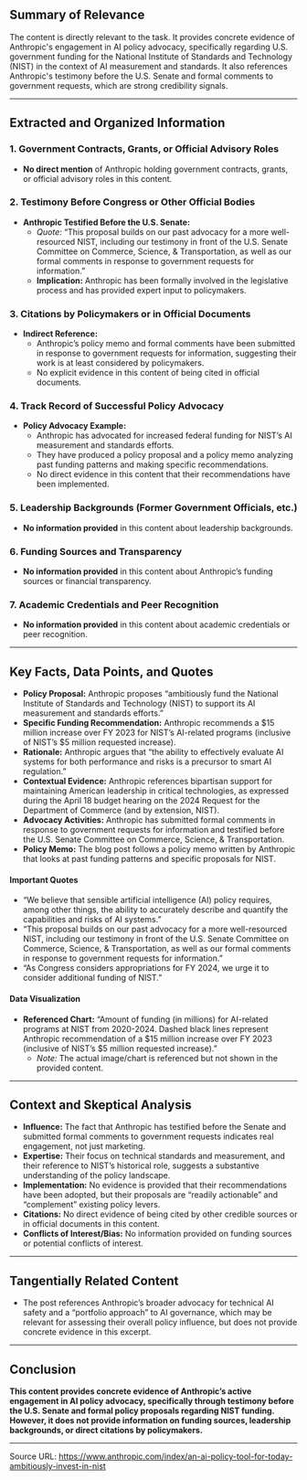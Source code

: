 ## Summary of Relevance

The content is directly relevant to the task. It provides concrete evidence of Anthropic's engagement in AI policy advocacy, specifically regarding U.S. government funding for the National Institute of Standards and Technology (NIST) in the context of AI measurement and standards. It also references Anthropic's testimony before the U.S. Senate and formal comments to government requests, which are strong credibility signals.

---

## Extracted and Organized Information

### 1. Government Contracts, Grants, or Official Advisory Roles

- **No direct mention** of Anthropic holding government contracts, grants, or official advisory roles in this content.

### 2. Testimony Before Congress or Other Official Bodies

- **Anthropic Testified Before the U.S. Senate:**
  - *Quote:* “This proposal builds on our past advocacy for a more well-resourced NIST, including our testimony in front of the U.S. Senate Committee on Commerce, Science, & Transportation, as well as our formal comments in response to government requests for information.”
  - **Implication:** Anthropic has been formally involved in the legislative process and has provided expert input to policymakers.

### 3. Citations by Policymakers or in Official Documents

- **Indirect Reference:**
  - Anthropic’s policy memo and formal comments have been submitted in response to government requests for information, suggesting their work is at least considered by policymakers.
  - No explicit evidence in this content of being cited in official documents.

### 4. Track Record of Successful Policy Advocacy

- **Policy Advocacy Example:**
  - Anthropic has advocated for increased federal funding for NIST’s AI measurement and standards efforts.
  - They have produced a policy proposal and a policy memo analyzing past funding patterns and making specific recommendations.
  - No direct evidence in this content that their recommendations have been implemented.

### 5. Leadership Backgrounds (Former Government Officials, etc.)

- **No information provided** in this content about leadership backgrounds.

### 6. Funding Sources and Transparency

- **No information provided** in this content about Anthropic’s funding sources or financial transparency.

### 7. Academic Credentials and Peer Recognition

- **No information provided** in this content about academic credentials or peer recognition.

---

## Key Facts, Data Points, and Quotes

- **Policy Proposal:** Anthropic proposes “ambitiously fund the National Institute of Standards and Technology (NIST) to support its AI measurement and standards efforts.”
- **Specific Funding Recommendation:** Anthropic recommends a $15 million increase over FY 2023 for NIST’s AI-related programs (inclusive of NIST’s $5 million requested increase).
- **Rationale:** Anthropic argues that “the ability to effectively evaluate AI systems for both performance and risks is a precursor to smart AI regulation.”
- **Contextual Evidence:** Anthropic references bipartisan support for maintaining American leadership in critical technologies, as expressed during the April 18 budget hearing on the 2024 Request for the Department of Commerce (and by extension, NIST).
- **Advocacy Activities:** Anthropic has submitted formal comments in response to government requests for information and testified before the U.S. Senate Committee on Commerce, Science, & Transportation.
- **Policy Memo:** The blog post follows a policy memo written by Anthropic that looks at past funding patterns and specific proposals for NIST.

#### Important Quotes

- “We believe that sensible artificial intelligence (AI) policy requires, among other things, the ability to accurately describe and quantify the capabilities and risks of AI systems.”
- “This proposal builds on our past advocacy for a more well-resourced NIST, including our testimony in front of the U.S. Senate Committee on Commerce, Science, & Transportation, as well as our formal comments in response to government requests for information.”
- “As Congress considers appropriations for FY 2024, we urge it to consider additional funding of NIST.”

#### Data Visualization

- **Referenced Chart:** “Amount of funding (in millions) for AI-related programs at NIST from 2020-2024. Dashed black lines represent Anthropic recommendation of a $15 million increase over FY 2023 (inclusive of NIST’s $5 million requested increase).”
  - *Note:* The actual image/chart is referenced but not shown in the provided content.

---

## Context and Skeptical Analysis

- **Influence:** The fact that Anthropic has testified before the Senate and submitted formal comments to government requests indicates real engagement, not just marketing.
- **Expertise:** Their focus on technical standards and measurement, and their reference to NIST’s historical role, suggests a substantive understanding of the policy landscape.
- **Implementation:** No evidence is provided that their recommendations have been adopted, but their proposals are “readily actionable” and “complement” existing policy levers.
- **Citations:** No direct evidence of being cited by other credible sources or in official documents in this content.
- **Conflicts of Interest/Bias:** No information provided on funding sources or potential conflicts of interest.

---

## Tangentially Related Content

- The post references Anthropic’s broader advocacy for technical AI safety and a “portfolio approach” to AI governance, which may be relevant for assessing their overall policy influence, but does not provide concrete evidence in this excerpt.

---

## Conclusion

**This content provides concrete evidence of Anthropic’s active engagement in AI policy advocacy, specifically through testimony before the U.S. Senate and formal policy proposals regarding NIST funding. However, it does not provide information on funding sources, leadership backgrounds, or direct citations by policymakers.**

---

Source URL: https://www.anthropic.com/index/an-ai-policy-tool-for-today-ambitiously-invest-in-nist